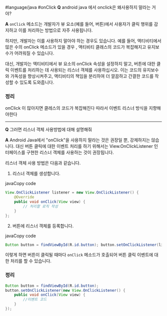 #language/java  #onClick 
**Q**
android java 에서 onclick은 왜사용하지 말라는 거야?

**A**
`onClick` 메소드는 개발자가 뷰 요소(예를 들어, 버튼)에서 사용자가 클릭 행위를 감지하고 이를 처리하는 방법으로 자주 사용됩니다.

하지만, 개발자는 이를 사용하지 말아야 하는 경우도 있습니다. 예를 들어, 액티비티에서 많은 수의 onClick 메소드가 있을 경우 , 액티비티 클래스의 코드가 복잡해지고 유지보수가 어려워질 수 있습니다.

대신, 개발자는 액티비티에서 뷰 요소의 onClick 속성을 설정하지 말고, 버튼에 대한 클릭 이벤트를 처리하는 데 사용되는 리스너 객체를 사용하십시오. 이는 코드의 유지보수와 가독성을 향상시켜주고, 액티비티의 책임을 분리하여 더 깔끔하고 간결한 코드를 작성할 수 있도록 도와줍니다.

### 정리
onClick 이 많아지면 클레스의 코드가 복잡해진다 따라서 이벤트 리스너 방식을 지향해야한다

---
**Q**
그러면 리스너 객체 사용방법에 대해 설명해줘

**A**
Android Java에서 "onClick"을 사용하지 말라는 것은 권장일 뿐, 강제하지는 않습니다. 대신 버튼 클릭에 대한 이벤트 처리를 하기 위해서는 View.OnClickListener 인터페이스를 구현한 리스너 객체를 사용하는 것이 권장됩니다.

리스너 객체 사용 방법은 다음과 같습니다.

1.  리스너 객체를 생성합니다.

javaCopy code

```Java
View.OnClickListener listener = new View.OnClickListener() {
	@Override
	public void onClick(View view) {
		// 처리할 로직 작성 
	}
};
```

2.  버튼에 리스너 객체를 등록합니다.

javaCopy code

```Java
Button button = findViewById(R.id.button); button.setOnClickListener(listener);
```

이렇게 하면 버튼이 클릭될 때마다 `onClick` 메소드가 호출되어 버튼 클릭 이벤트에 대한 처리를 할 수 있습니다.

### 정리
```Java
Button button = findViewById(R.id.button);
button.setOnClickListener(new View.OnClickListener() {
	public void onClick(View view) {
		//이벤트 코드
	}
});
```



